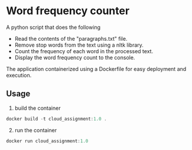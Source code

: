 
# Word frequency counter

A python script that does the following 

- Read the contents of the "paragraphs.txt" file.
- Remove stop words from the text using a nltk library.
- Count the frequency of each word in the processed text.
- Display the word frequency count to the console.


The application containerized using a Dockerfile for easy deployment and execution.





## Usage

1. build the container 
```javascript
docker build -t cloud_assignment:1.0 .
```
2. run the container
```javascript
docker run cloud_assignment:1.0
```

